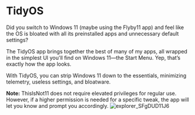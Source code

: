 # TidyOS
Did you switch to Windows 11 (maybe using the Flyby11 app) and feel like the OS is bloated with all its preinstalled apps and unnecessary default settings?

The TidyOS app brings together the best of many of my apps, all wrapped in the simplest UI you'll find on Windows 11—the Start Menu. Yep, that’s exactly how the app looks.

With TidyOS, you can strip Windows 11 down to the essentials, minimizing telemetry, useless settings, and bloatware.

**Note:** ThisIsNot11 does not require elevated privileges for regular use. However, if a higher permission is needed for a specific tweak, the app will let you know and prompt you accordingly.
![explorer_SFgDUD11J6](https://github.com/user-attachments/assets/a915c04a-5a48-4478-a8c5-df179a69e5d5)
